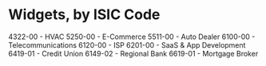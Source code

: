 # Widgets, by ISIC Code

4322-00 - HVAC
5250-00 - E-Commerce
5511-00 - Auto Dealer
6100-00 - Telecommunications
6120-00 - ISP
6201-00 - SaaS & App Development
6419-01 - Credit Union
6149-02 - Regional Bank
6619-01 - Mortgage Broker
